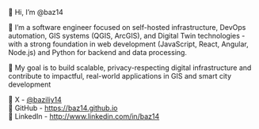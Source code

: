 👋 Hi, I’m @baz14  

🎯 I’m a software engineer focused on self-hosted infrastructure, DevOps automation, GIS systems (QGIS, ArcGIS), and Digital Twin technologies - with a strong foundation in web development (JavaScript, React, Angular, Node.js) and Python for backend and data processing.  

🏁 My goal is to build scalable, privacy-respecting digital infrastructure and contribute to impactful, real-world applications in GIS and smart city development  

🔗 X - [@baziliy14](https://x.com/baziliy14)   
🔗 GitHub - https://baz14.github.io  
🔗 LinkedIn - http://www.linkedin.com/in/baz14  
 
